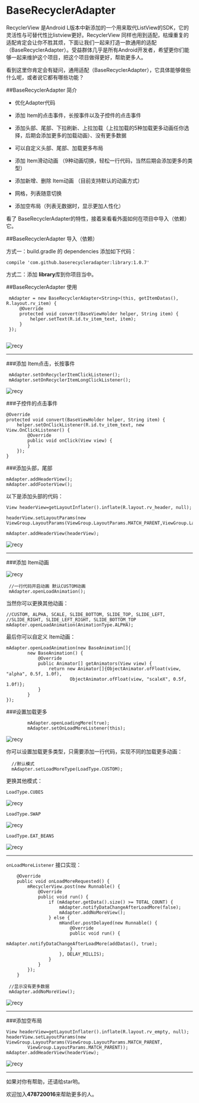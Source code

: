 # BaseRecyclerAdapter

RecyclerView 是Android L版本中新添加的一个用来取代ListView的SDK，它的灵活性与可替代性比listview更好。RecyclerView  同样也用到适配，枯燥重复的适配肯定会让你不胜其烦，下面让我们一起来打造一款通用的适配（BaseRecyclerAdapter）。受益群体几乎是所有Android开发者，希望更你们能够一起来维护这个项目，把这个项目做得更好，帮助更多人。

看到这里你肯定会有疑问，通用适配（BaseRecyclerAdapter），它具体能够做些什么呢，或者说它都有哪些功能？

##BaseRecyclerAdapter 简介

-  优化Adapter代码

-  添加 Item的点击事件，长按事件以及子控件的点击事件

- 添加头部、尾部、下拉刷新、上拉加载（上拉加载的5种加载更多动画任你选择，后期会添加更多的加载动画）、没有更多数据

- 可以自定义头部、尾部、加载更多布局

-  添加 Item滑动动画 （9种动画切换，轻松一行代码，当然后期会添加更多的类型）

-  添加新增、删除 Item动画 （目前支持默认的动画方式）

- 网格，列表随意切换

- 添加空布局（列表无数据时，显示更加人性化）

看了 BaseRecyclerAdapter的特性，接着来看看外面如何在项目中导入（依赖）它。

##BaseRecyclerAdapter 导入（依赖）

方式一：build.gradle 的 dependencies 添加如下代码：

```
compile 'com.github.baserecycleradapter:library:1.0.7'

```

方式二：添加 **library**库到你项目当中。


##BaseRecyclerAdapter 使用

```
 mAdapter = new BaseRecyclerAdapter<String>(this, getItemDatas(), R.layout.rv_item) {
     @Override
     protected void convert(BaseViewHolder helper, String item) {
         helper.setText(R.id.tv_item_text, item);
     }
 });
        
```

![recy](http://img.blog.csdn.net/20160728111249536)

----------

###添加 Item点击，长按事件

```
 mAdapter.setOnRecyclerItemClickListener();
 mAdapter.setOnRecyclerItemLongClickListener();
```

![recy](http://img.blog.csdn.net/20160728111739762)


###子控件的点击事件

```
@Override
protected void convert(BaseViewHolder helper, String item) {
    helper.setOnClickListener(R.id.tv_item_text, new View.OnClickListener() {
        @Override
        public void onClick(View view) {
        }
    });
}

```

###添加头部，尾部

```
mAdapter.addHeaderView();
mAdapter.addFooterView();
```

以下是添加头部的代码：

```
View headerView=getLayoutInflater().inflate(R.layout.rv_header, null);

headerView.setLayoutParams(new ViewGroup.LayoutParams(ViewGroup.LayoutParams.MATCH_PARENT,ViewGroup.LayoutParams.WRAP_CONTENT));

mAdapter.addHeaderView(headerView);
```

![recy](http://img.blog.csdn.net/20160728123126645)

----------

###添加 Item动画

![recy](https://github.com/HpWens/WSLoadingView/blob/develop/app/photos/anim.gif)    

```
 //一行代码开启动画 默认CUSTOM动画
 mAdapter.openLoadAnimation();
```

当然你可以更换其他动画：

```
//CUSTOM, ALPHA, SCALE, SLIDE_BOTTOM, SLIDE_TOP, SLIDE_LEFT, //SLIDE_RIGHT, SLIDE_LEFT_RIGHT, SLIDE_BOTTOM_TOP 
mAdapter.openLoadAnimation(AnimationType.ALPHA);
```

最后你可以自定义 Item动画：

```
mAdapter.openLoadAnimation(new BaseAnimation[]{
        new BaseAnimation() {
            @Override
            public Animator[] getAnimators(View view) {
                return new Animator[]{ObjectAnimator.ofFloat(view, "alpha", 0.5f, 1.0f),
                        ObjectAnimator.ofFloat(view, "scaleX", 0.5f, 1.0f)};
            }
        }
});
```

###设置加载更多

```
        mAdapter.openLoadingMore(true);
        mAdapter.setOnLoadMoreListener(this);
```

![recy](http://img.blog.csdn.net/20160728123855076)

你可以设置加载更多类型，只需要添加一行代码，实现不同的加载更多动画：

```
  //默认模式
  mAdapter.setLoadMoreType(LoadType.CUSTOM); 
```

更换其他模式：

`LoadType.CUBES`

![recy](http://img.blog.csdn.net/20160728125211173)

`LoadType.SWAP` 

![recy](http://img.blog.csdn.net/20160728125012142)

 `LoadType.EAT_BEANS`

![recy](http://img.blog.csdn.net/20160728130119303)

----------

`onLoadMoreListener` 接口实现：

```
    @Override
    public void onLoadMoreRequested() {
        mRecyclerView.post(new Runnable() {
            @Override
            public void run() {
                if (mAdapter.getData().size() >= TOTAL_COUNT) {
                    mAdapter.notifyDataChangeAfterLoadMore(false);
                    mAdapter.addNoMoreView();
                } else {
                    mHandler.postDelayed(new Runnable() {
                        @Override
                        public void run() {
                            mAdapter.notifyDataChangeAfterLoadMore(addDatas(), true);
                        }
                    }, DELAY_MILLIS);
                }
            }
        });
    }
```
                                                                   
```
 //显示没有更多数据
 mAdapter.addNoMoreView();
```

![recy](http://img.blog.csdn.net/20160728130541677)  

----------

###添加空布局

```
View headerView=getLayoutInflater().inflate(R.layout.rv_empty, null);
headerView.setLayoutParams(new ViewGroup.LayoutParams(ViewGroup.LayoutParams.MATCH_PARENT,
        ViewGroup.LayoutParams.MATCH_PARENT));
mAdapter.addHeaderView(headerView);
```

![recy](http://img.blog.csdn.net/20160728130843978)

----------

如果对你有帮助，还请给star哟。

欢迎加入**478720016**来帮助更多的人。
